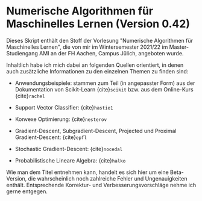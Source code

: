 # Numerische Algorithmen für Maschinelles Lernen (Version 0.42)

Dieses Skript enthält den Stoff der Vorlesung 
"Numerische Algorithmen für Maschinelles Lernen",
die von mir im Wintersemester 2021/22 im
Master-Studiengang AMI an der FH Aachen, Campus Jülich, 
angeboten wurde.

Inhaltlich habe ich mich dabei an folgenden Quellen orientiert,
in denen auch zusätzliche Informationen zu den einzelnen Themen
zu finden sind:

- Anwendungsbeispiele: stammen zum Teil (in angepasster Form) aus der Dokumentation
  von Scikit-Learn {cite}`scikit` bzw. aus dem Online-Kurs {cite}`rachel`

- Support Vector Classifier: {cite}`hastie1`

- Konvexe Optimierung: {cite}`nesterov`

- Gradient-Descent, Subgradient-Descent, Projected und Proximal Gradient-Descent: {cite}`epfl`

- Stochastic Gradient-Descent: {cite}`nocedal`

- Probabilistische Lineare Algebra: {cite}`halko`

Wie man dem Titel entnehmen kann, handelt es sich hier um eine Beta-Version, die
wahrscheinlich noch zahlreiche Fehler und Ungenauigkeiten enthält. Entsprechende
Korrektur- und Verbesserungsvorschläge nehme ich gerne entgegen.
